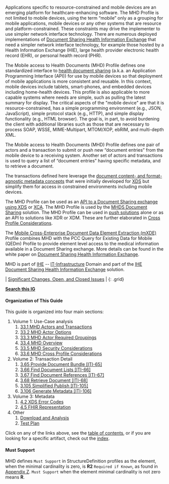 
Applications specific to resource-constrained and mobile devices are an emerging platform for healthcare-enhancing software. The MHD Profile is not limited to mobile devices, using the term “mobile” only as a grouping for mobile applications, mobile devices or any other systems that are resource and platform-constrained. These constraints may drive the implementer to use simpler network interface technology. There are numerous deployed implementations of [Document Sharing Health Information Exchange](https://profiles.ihe.net/ITI/HIE-Whitepaper/index.html) that need a simpler network interface technology, for example those hosted by a Health Information Exchange (HIE), large health provider electronic health record (EHR), or personal health record (PHR). 

The Mobile access to Health Documents (MHD) Profile defines one standardized interface to [health document sharing](https://profiles.ihe.net/ITI/HIE-Whitepaper/index.html) (a.k.a. an Application Programming Interface (API)) for use by mobile devices so that deployment of mobile applications is more consistent and reusable. In this context, mobile devices include tablets, smart-phones, and embedded devices including home-health devices. This profile is also applicable to more capable systems where needs are simple, such as pulling the latest summary for display. The critical aspects of the "mobile device" are that it is resource-constrained, has a simple programming environment (e.g., JSON, JavaScript), simple protocol stack (e.g., HTTP), and simple display functionality (e.g., HTML browser). The goal is, in part, to avoid burdening the client with additional libraries such as those that are necessary to process SOAP, WSSE, MIME-Multipart, MTOM/XOP, ebRIM, and multi-depth XML. 

The Mobile access to Health Documents (MHD) Profile defines one pair of actors and a transaction to submit or push new “document entries” from the mobile device to a receiving system. Another set of actors and transactions is used to query a list of “document entries” having specific metadata, and to retrieve a document. 

The transactions defined here leverage the [document content- and format-agnostic metadata concepts](https://profiles.ihe.net/ITI/TF/Volume3/index.html#4) that were initially developed for [XDS](https://profiles.ihe.net/ITI/TF/Volume1/ch-10.html) but simplify them for access in constrained environments including mobile devices. 

The MHD Profile can be used as an [API to a Document Sharing exchange using XDS](1336_cross_profile_considerations.html#13361-mhd-actor-grouped-with-xds-infrastructure) or [XCA](1336_cross_profile_considerations.html#13362-mhd-actors-grouped-with-xca-infrastructure). The MHD Profile is used by the [MHDS Document Sharing](https://profiles.ihe.net/ITI/TF/Volume1/ch-50.html) solution. The MHD Profile can be used in [push solutions](1334_overview.html#133422-publication-of-new-documents-process-flow) alone or as an API to solutions like XDR or XDM. These are further elaborated in [Cross Profile Considerations](1336_cross_profile_considerations.html).

The [Mobile Cross-Enterprise Document Data Element Extraction (mXDE)](https://profiles.ihe.net/ITI/TF/Volume1/ch-45.html) Profile combines MHD with the PCC Query for Existing Data for Mobile (QEDm) Profile to provide element level access to the medical information available in a Document Sharing exchange. More details can be found in the white paper on [Document Sharing Health Information Exchange](https://profiles.ihe.net/ITI/HIE-Whitepaper/index.html).

MHD is part of [IHE](https://profiles.ihe.net) -- [IT-Infrastructure](https://profiles.ihe.net/ITI) Domain and 
part of the [IHE Document Sharing Health Information Exchange](https://profiles.ihe.net/ITI/HIE-Whitepaper) solution.

<div markdown="1" class="stu-note">

| [Significant Changes, Open, and Closed Issues](a_issues.html) |
{: .grid}

**[Search this IG](https://www.google.com/search?q=site%3Ahttps%3A%2F%2Fprofiles.ihe.net%2FITI%2FMHD&rlz=1C1GCEU_enUS815US815&sxsrf=ALeKk02egtK8A20vWkRrPApvkcoQjnIiDA%3A1620864970799&ei=ym-cYPmMMMq6tQa8vre4CA&oq=site%3Ahttps%3A%2F%2Fprofiles.ihe.net%2FITI%2FMHD&gs_lcp=Cgdnd3Mtd2l6EANQ7CZYmDBg9TdoAXAAeACAAWaIAcIDkgEDNS4xmAEAoAEBqgEHZ3dzLXdpesABAQ&sclient=gws-wiz&ved=0ahUKEwj5mcDGsMXwAhVKXc0KHTzfDYcQ4dUDCA4&uact=5)**

</div>

#### Organization of This Guide 

This guide is organized into four main sections:

1. Volume 1: Use-Case analysis
   1. [33.1 MHD Actors and Transactions](1331_actors_and_transactions.html)
   2. [33.2 MHD Actor Options](1332_actor_options.html)
   3. [33.3 MHD Actor Required Groupings](1333_required_grouping.html)
   4. [33.4 MHD Overview](1334_overview.html)
   5. [33.5 MHD Security Considerations](1335_security_considerations.html)
   6. [33.6 MHD Cross Profile Considerations](1336_cross_profile_considerations.html)
2. Volume 2: Transaction Detail
   1. [3.65 Provide Document Bundle [ITI-65]](ITI-65.html)
   2. [3.66 Find Document Lists [ITI-66]](ITI-66.html)
   3. [3.67 Find Document References [ITI-67]](ITI-67.html)
   4. [3.68 Retrieve Document [ITI-68]](ITI-68.html)
   5. [3.105 Simplified Publish [ITI-105]](ITI-105.html)
   6. [3.106 Generate Metadata [ITI-106]](ITI-106.html)
3. Volume 3: Metadata
   1. [4.2 XDS Error Codes](31_xds.html)
   2. [4.5 FHIR Representation](32_fhir_maps.html)
4. Other
   1. [Download and Analysis](download.html)
   2. [Test Plan](testplan.html)

Click on any of the links above, see the [table of contents](toc.html), or
if you are looking for a specific artifact, check out the [index](artifacts.html).

#### Must Support

MHD defines `Must Support` in StructureDefinition profiles as the element, when the minimal cardinality is zero, is **R2** `Required if Known`, as found in [Appendix Z](https://profiles.ihe.net/ITI/TF/Volume2/ch-Z.html#z.10-profiling-conventions-for-constraints-on-fhir). `Must Support` when the element minimal cardinality is not zero means **R**.
